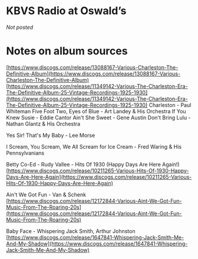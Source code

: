 # KBVS Radio at Oswald’s

*Not posted*

# Notes on album sources

[https://www.discogs.com/release/13088167-Various-Charleston-The-Definitive-Album](https://www.discogs.com/release/13088167-Various-Charleston-The-Definitive-Album)[https://www.discogs.com/release/11349142-Various-The-Charleston-Era-The-Definitive-Album-25-Vintage-Recordings-1925-1930](https://www.discogs.com/release/11349142-Various-The-Charleston-Era-The-Definitive-Album-25-Vintage-Recordings-1925-1930)
Charleston - Paul Whiteman
Five Foot Two, Eyes of Blue - Art Landey & His Orchestra
If You Knew Susie - Eddie Cantor
Ain't She Sweet - Gene Austin
Don't Bring Lulu - Nathan Glantz & His Orchestra

Yes Sir! That's My Baby - Lee Morse

I Scream, You Scream, We All Scream for Ice Cream - Fred Waring & His Pennsylvanians

Betty Co-Ed - Rudy Vallee - Hits Of 1930 (Happy Days Are Here Again!)
[https://www.discogs.com/release/10211265-Various-Hits-Of-1930-Happy-Days-Are-Here-Again](https://www.discogs.com/release/10211265-Various-Hits-Of-1930-Happy-Days-Are-Here-Again)

Ain't We Got Fun - Van & Schenk
[https://www.discogs.com/release/12172844-Various-Aint-We-Got-Fun-Music-From-The-Roaring-20s](https://www.discogs.com/release/12172844-Various-Aint-We-Got-Fun-Music-From-The-Roaring-20s)

Baby Face - Whispering Jack Smith, Arthur Johnston
[https://www.discogs.com/release/1647841-Whispering-Jack-Smith-Me-And-My-Shadow](https://www.discogs.com/release/1647841-Whispering-Jack-Smith-Me-And-My-Shadow)